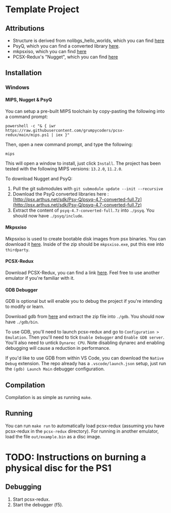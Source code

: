 # Template Project

## Attributions
- Structure is derived from nolibgs_hello_worlds, which you can find [here](https://github.com/ABelliqueux/nolibgs_hello_worlds/)
- PsyQ, which you can find a converted library [here](http://psx.arthus.net/sdk/Psy-Q/psyq-4.7-converted-full.7z).
- mkpsxiso, which you can find [here](https://github.com/Lameguy64/mkpsxiso)
- PCSX-Redux's "Nugget", which you can find [here](https://github.com/pcsx-redux/nugget.git)

## Installation
### Windows
#### MIPS, Nugget & PsyQ
You can setup a pre-built MIPS toolchain by copy-pasting the following into a command prompt:
```
powershell -c "& { iwr https://raw.githubusercontent.com/grumpycoders/pcsx-redux/main/mips.ps1 | iex }"
```
Then, open a new command prompt, and type the following:
```
mips
```
This will open a window to install, just click `Install`.
The project has been tested with the following MIPS versions: `13.2.0`, `11.2.0`.

To download Nugget and PsyQ:
1. Pull the git submodules with `git submodule update --init --recursive`
2. Download the PsyQ converted libraries here : [http://psx.arthus.net/sdk/Psy-Q/psyq-4.7-converted-full.7z](http://psx.arthus.net/sdk/Psy-Q/psyq-4.7-converted-full.7z)
3. Extract the content of `psyq-4.7-converted-full.7z` into `./psyq`. You should now have `./psyq/include`.

#### Mkpsxiso
Mkpsxiso is used to create bootable disk images from psx binaries. You can download it [here](https://github.com/Lameguy64/mkpsxiso/releases/latest). Inside of the zip should be `mkpsxiso.exe`, put this exe into `thirdparty`.

#### PCSX-Redux
Download PCSX-Redux, you can find a link [here](https://github.com/grumpycoders/pcsx-redux/). Feel free to use another emulator if you're familiar with it.

#### GDB Debugger
GDB is optional but will enable you to debug the project if you're intending to modify or learn.

Download gdb from [here](https://static.grumpycoder.net/pixel/gdb-multiarch-windows/) and extract the zip file into `./gdb`. You should now have `./gdb/bin`.

To use GDB, you'll need to launch pcsx-redux and go to `Configuration > Emulation`. Then you'll need to tick `Enable Debugger` and `Enable GDB server`. You'll also need to untick `Dynarec CPU`. Note disabling dynarec and enabling debugging will cause a reduction in performance.

If you'd like to use GDB from within VS Code, you can download the `Native Debug` extension. The repo already has a `.vscode/launch.json` setup, just run the `(gdb) Launch Main` debugger configuration.

## Compilation
Compilation is as simple as running `make`.

## Running
You can run `make run` to automatically load pcsx-redux (assuming you have pcsx-redux in the `pcsx-redux` directory). For running in another emulator, load the file `out/example.bin` as a disc image.
# TODO: Instructions on burning a physical disc for the PS1

## Debugging
1. Start pcsx-redux.
2. Start the debugger (f5).
